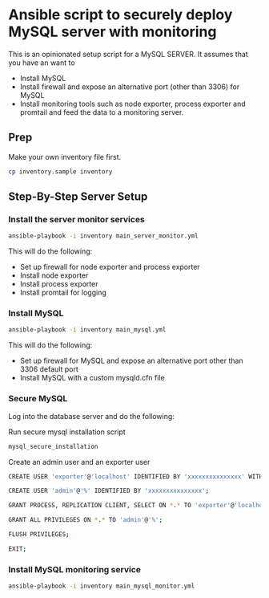 # Ansible script to securely deploy MySQL server with monitoring

This is an opinionated setup script for a MySQL SERVER. It assumes that you have an want to

- Install MySQL
- Install firewall and expose an alternative port (other than 3306) for MySQL
- Install monitoring tools such as node exporter, process exporter and promtail and feed the data to a monitoring server.

## Prep

Make your own inventory file first.

```bash
cp inventory.sample inventory
```

## Step-By-Step Server Setup

### Install the server monitor services

```bash
ansible-playbook -i inventory main_server_monitor.yml
```

This will do the following:

- Set up firewall for node exporter and process exporter
- Install node exporter
- Install process exporter
- Install promtail for logging

### Install MySQL

```bash
ansible-playbook -i inventory main_mysql.yml
```

This will do the following:

- Set up firewall for MySQL and expose an alternative port other than 3306 default port
- Install MySQL with a custom mysqld.cfn file

### Secure MySQL

Log into the database server and do the following:

Run secure mysql installation script

```bash
mysql_secure_installation
```

Create an admin user and an exporter user

```bash
CREATE USER 'exporter'@'localhost' IDENTIFIED BY 'xxxxxxxxxxxxxxx' WITH MAX_USER_CONNECTIONS 2;

CREATE USER 'admin'@'%' IDENTIFIED BY 'xxxxxxxxxxxxxxx';

GRANT PROCESS, REPLICATION CLIENT, SELECT ON *.* TO 'exporter'@'localhost';

GRANT ALL PRIVILEGES ON *.* TO 'admin'@'%';

FLUSH PRIVILEGES;

EXIT;
```

### Install MySQL monitoring service

```bash
ansible-playbook -i inventory main_mysql_monitor.yml
```
